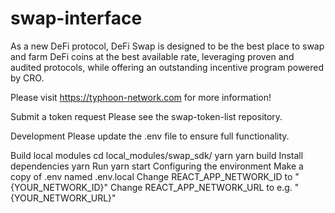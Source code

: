 # swap-interface

As a new DeFi protocol, DeFi Swap is designed to be the best place to swap and farm DeFi coins at the best available rate, leveraging proven and audited protocols, while offering an outstanding incentive program powered by CRO.

Please visit https://typhoon-network.com for more information!

Submit a token request
Please see the swap-token-list repository.

Development
Please update the .env file to ensure full functionality.

Build local modules
cd local_modules/swap_sdk/
yarn
yarn build
Install dependencies
yarn
Run
yarn start
Configuring the environment
Make a copy of .env named .env.local
Change REACT_APP_NETWORK_ID to "{YOUR_NETWORK_ID}"
Change REACT_APP_NETWORK_URL to e.g. "{YOUR_NETWORK_URL}"
